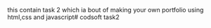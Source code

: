 this contain task 2 which ia bout of making your own portfolio using html,css and javascript# codsoft task2 
 
